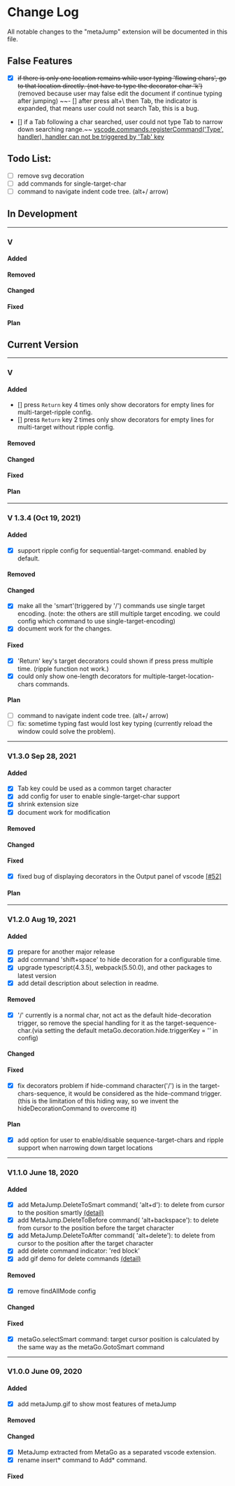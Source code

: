 # Change Log
All notable changes to the "metaJump" extension will be documented in this file.
## False Features
 - [x] ~~if there is only one location remains while user typing 'flowing chars', go to that location directly. (not have to type the decorator char 'k')~~ (removed because user may false edit the document if continue typing after jumping)
  ~~- [] after press alt+\ then Tab, the indicator is expanded, that means user could not search Tab, this is a bug.
  - [] if a Tab following a char searched, user could not type Tab to narrow down searching range.~~ [vscode.commands.registerCommand('Type', handler), handler can not be triggered by 'Tab' key](https://github.com/microsoft/vscode/issues/131124)
## Todo List:
 - [ ] remove svg decoration
 - [ ] add commands for single-target-char
 - [ ] command to navigate indent code tree. (alt+/ arrow)
## In Development
---
### V
#### Added
#### Removed

#### Changed
#### Fixed

#### Plan
## Current Version
---
### V
#### Added
 - [] press `Return` key 4 times only show decorators for empty lines for multi-target-ripple config.
 - [] press `Return` key 2 times only show decorators for empty lines for multi-target without ripple config.
#### Removed

#### Changed
#### Fixed

#### Plan
---
### V 1.3.4 (Oct 19, 2021)
#### Added
 - [x] support ripple config for sequential-target-command. enabled by default.
#### Removed
#### Changed
 - [x] make all the 'smart'(triggered by '/') commands use single target encoding. (note: the others are still multiple target encoding. we could config which command to use single-target-encoding)
 - [x] document work for the changes.
#### Fixed
 - [x] 'Return' key's target decorators could shown if press press multiple time. (ripple function not work.)
 - [x] could only show one-length decorators for multiple-target-location-chars commands.
#### Plan
 - [ ] command to navigate indent code tree. (alt+/ arrow)
 - [ ] fix: sometime typing fast would lost key typing (currently reload the window could solve the problem).
---
### V1.3.0 Sep 28, 2021
#### Added
 - [x] Tab key could be used as a common target character
 - [x] add config for user to enable single-target-char support
 - [x] shrink extension size
 - [x] document work for modification
#### Removed

#### Changed
#### Fixed
- [x] fixed bug of displaying decorators in the Output panel of vscode <a href="https://github.com/metaseed/metaGo/issues/52">[#52]</a>
#### Plan
---
### V1.2.0 Aug 19, 2021
#### Added
 - [x] prepare for another major release
 - [x] add command 'shift+space' to hide decoration for a configurable time.
 - [x] upgrade typescript(4.3.5), webpack(5.50.0), and other packages to latest version
 - [x] add detail description about selection in readme.
#### Removed
 - [x] '/' currently is a normal char, not act as the default hide-decoration trigger, so remove the special handling for it as the target-sequence-char.(via setting the default metaGo.decoration.hide.triggerKey = '' in config)
#### Changed
#### Fixed
 - [x] fix decorators problem if hide-command character('/') is in the target-chars-sequence, it would be considered as the hide-command trigger.(this is the limitation of this hiding way, so we invent the hideDecorationCommand to overcome it)
#### Plan
 - [x] add option for user to enable/disable sequence-target-chars and ripple support when narrowing down target locations
---
### V1.1.0 June 18, 2020
#### Added
 - [x] add MetaJump.DeleteToSmart command( 'alt+d'): to delete from cursor to the position smartly <a href="https://github.com/metaseed/metaGo/tree/master/src/metaJump#delete-to-any-character">(detail)</a>
 - [x] add MetaJump.DeleteToBefore command( 'alt+backspace'): to delete from cursor to the position before the target character
 - [x] add MetaJump.DeleteToAfter command( 'alt+delete'): to delete from cursor to the position after the target character
 - [x] add delete command indicator: 'red block'
 - [x] add gif demo for delete commands <a href="https://github.com/metaseed/metaGo/tree/master/src/metaJump#delete-to-any-character">(detail)</a>
#### Removed
 - [x] remove findAllMode config
#### Changed
#### Fixed
 - [x] metaGo.selectSmart command: target cursor position is calculated by the same way as the metaGo.GotoSmart command

---
### V1.0.0 June 09, 2020
#### Added
 - [x] add metaJump.gif to show most features of metaJump
#### Removed
#### Changed
 - [x] MetaJump extracted from MetaGo as a separated vscode extension.
 - [x] rename insert* command to Add* command.
#### Fixed